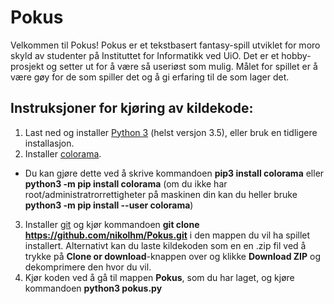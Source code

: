 # Pokus
Velkommen til Pokus!
Pokus er et tekstbasert fantasy-spill utviklet for moro skyld av studenter på Instituttet for Informatikk ved UiO.
Det er et hobby-prosjekt og setter ut for å være så useriøst som mulig. Målet for spillet er å være gøy for de som spiller det og å gi erfaring til de som lager det.

## Instruksjoner for kjøring av kildekode:

1. Last ned og installer [Python 3](https://www.python.org/downloads/) (helst versjon 3.5), eller bruk en tidligere installasjon.
2. Installer [colorama](https://pypi.python.org/pypi/colorama).
  * Du kan gjøre dette ved å skrive kommandoen **pip3 install colorama** eller **python3 -m pip install colorama** (om du ikke har root/administratrorrettigheter på maskinen din kan du heller bruke **python3 -m pip install --user colorama**)
3. Installer [git](https://git-scm.com/download/) og kjør kommandoen **git clone https://github.com/nikolhm/Pokus.git** i den mappen du vil ha spillet installert. Alternativt kan du laste kildekoden som en en .zip fil ved å trykke på **Clone or download**-knappen over og klikke **Download ZIP** og dekomprimere den hvor du vil.
4. Kjør koden ved å gå til mappen **Pokus**, som du har laget, og kjøre kommandoen **python3 pokus.py**
